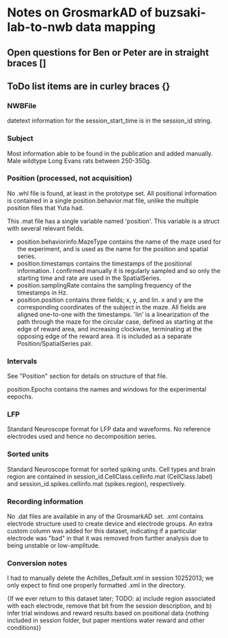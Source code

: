# Notes on GrosmarkAD of buzsaki-lab-to-nwb data mapping
## Open questions for Ben or Peter are in straight braces []
## ToDo list items are in curley braces {}

### NWBFile
datetext information for the session_start_time is in the session_id string.

### Subject
Most information able to be found in the publication and added manually. Male wildtype Long Evans rats between 250-350g.


### Position (processed, not acquisition)
No .whl file is found, at least in the prototype set.
All positional information is contained in a single position.behavior.mat file, unlike the multiple position files that Yuta had.

This .mat file has a single variable named 'position'. This variable is a struct with several relevant fields.
* position.behaviorinfo.MazeType contains the name of the maze used for the experiment, and is used as the name for the position and spatial series.
* position.timestamps contains the timestamps of the positional information. I confirmed manually it is regularly sampled and so only the starting time and rate are used in the SpatialSeries.
* position.samplingRate contains the sampling frequency of the timestamps in Hz.
* position.position contains three fields; x, y, and lin. x and y are the corresponding coordinates of the subject in the maze. All fields are aligned one-to-one with the timestamps. 'lin' is a linearization of the path through the maze for the circular case, defined as starting at the edge of reward area, and increasing clockwise, terminating at the opposing edge of the reward area. It is included as a separate Position/SpatialSeries pair.
 
### Intervals
See "Position" section for details on structure of that file.

position.Epochs contains the names and windows for the experimental eepochs.


### LFP
Standard Neuroscope format for LFP data and waveforms. No reference electrodes used and hence no decomposition series.


### Sorted units
Standard Neuroscope format for sorted spiking units. Cell types and brain region are contained in session_id.CellClass.cellinfo.mat (CellClass.label) and session_id.spikes.cellinfo.mat (spikes.region), respectively.


### Recording information
No .dat files are available in any of the GrosmarkAD set.
.xml contains electrode structure used to create device and electrode groups.
An extra custom column was added for this dataset, indicating if a particular electrode was "bad" in that it was removed from further analysis due to being unstable or low-amplitude.



### Conversion notes

I had to manually delete the Achilles_Default.xml in session 10252013; we only expect to find one properly formatted .xml in the directory.

{If we ever return to this dataset later; TODO: a) include region associated with each electrode, remove that bit from the session description, and b) infer trial windows and reward results based on positional data (nothing included in session folder, but paper mentions water reward and other conditions)}


